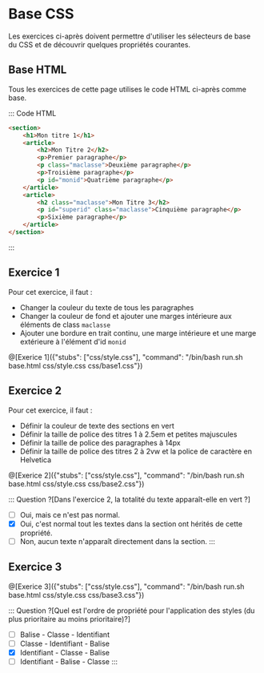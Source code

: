 # Base CSS

Les exercices ci-après doivent permettre d'utiliser les sélecteurs de base du CSS et de découvrir quelques propriétés courantes.

## Base HTML

Tous les exercices de cette page utilises le code HTML ci-après comme base.

::: Code HTML

```html
<section>
	<h1>Mon titre 1</h1>
	<article>
		<h2>Mon Titre 2</h2>
		<p>Premier paragraphe</p>
		<p class="maclasse">Deuxième paragraphe</p>
		<p>Troisième paragraphe</p>
		<p id="monid">Quatrième paragraphe</p>
	</article>
	<article>
		<h2 class="maclasse">Mon Titre 3</h2>
		<p id="superid" class="maclasse">Cinquième paragraphe</p>
		<p>Sixième paragraphe</p>
	</article>
</section>
```

:::

## Exercice 1

Pour cet exercice, il faut : 
- Changer la couleur du texte de tous les paragraphes
- Changer la couleur de fond et ajouter une marges intérieure aux éléments de class `maclasse`
- Ajouter une bordure en trait continu, une marge intérieure et une marge extérieure à l'élément d'id `monid`

@[Exerice 1]({"stubs": ["css/style.css"], "command": "/bin/bash run.sh base.html css/style.css css/base1.css"})

## Exercice 2
Pour cet exercice, il faut :
- Définir la couleur de texte des sections en vert
- Définir la taille de police des titres 1 à 2.5em et petites majuscules
- Définir la taille de police des paragraphes à 14px
- Définir la taille de police des titres 2 à 2vw et la police de caractère en Helvetica

@[Exerice 2]({"stubs": ["css/style.css"], "command": "/bin/bash run.sh base.html css/style.css css/base2.css"})

::: Question
?[Dans l'exercice 2, la totalité du texte apparaît-elle en vert ?]
-[ ] Oui, mais ce n'est pas normal. 
-[x] Oui, c'est normal tout les textes dans la section ont hérités de cette propriété.
-[ ] Non, aucun texte n'apparaît directement dans la section.
:::

## Exercice 3

@[Exerice 3]({"stubs": ["css/style.css"], "command": "/bin/bash run.sh base.html css/style.css css/base3.css"})

::: Question
?[Quel est l'ordre de propriété pour l'application des styles (du plus prioritaire au moins prioritaire)?]
-[ ] Balise - Classe - Identifiant
-[ ] Classe - Identifiant - Balise
-[x] Identifiant - Classe - Balise
-[ ] Identifiant - Balise - Classe
:::